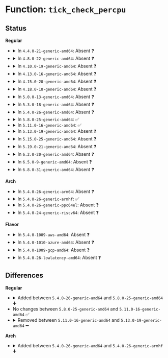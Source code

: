 # Function: <code>tick_check_percpu</code>

## Status
<b>Regular</b>
<ul>
<li>
<details>
<summary>In <code>4.4.0-21-generic-amd64</code>: Absent ❓</summary>

```json
{
  "name": "tick_check_percpu",
  "collision_type": "Unique Static",
  "inline_type": "Selective",
  "funcs": [
    {
      "addr": 18446744071579878752,
      "name": "tick_check_percpu",
      "external": false,
      "loc": "kernel/time/tick-common.c:247",
      "file": "kernel/time/tick-common.c",
      "inline": "not declared, inlined",
      "caller_inline": [],
      "caller_func": [
        "kernel/time/tick-common.c:tick_check_replacement",
        "kernel/time/tick-common.c:tick_check_new_device"
      ]
    }
  ],
  "symbols": [
    {
      "addr": 18446744071579878752,
      "name": "tick_check_percpu.isra.8",
      "section": ".text",
      "bind": "STB_LOCAL",
      "size": 154
    }
  ]
}
```
</details>
</li>
<li>
<details>
<summary>In <code>4.8.0-22-generic-amd64</code>: Absent ❓</summary>

```json
{
  "name": "tick_check_percpu",
  "collision_type": "Unique Static",
  "inline_type": "Selective",
  "funcs": [
    {
      "addr": 18446744071579908256,
      "name": "tick_check_percpu",
      "external": false,
      "loc": "kernel/time/tick-common.c:247",
      "file": "kernel/time/tick-common.c",
      "inline": "not declared, inlined",
      "caller_inline": [],
      "caller_func": [
        "kernel/time/tick-common.c:tick_check_new_device",
        "kernel/time/tick-common.c:tick_check_replacement"
      ]
    }
  ],
  "symbols": [
    {
      "addr": 18446744071579908256,
      "name": "tick_check_percpu.isra.8",
      "section": ".text",
      "bind": "STB_LOCAL",
      "size": 162
    }
  ]
}
```
</details>
</li>
<li>
<details>
<summary>In <code>4.10.0-19-generic-amd64</code>: Absent ❓</summary>

```json
{
  "name": "tick_check_percpu",
  "collision_type": "Unique Static",
  "inline_type": "Selective",
  "funcs": [
    {
      "addr": 18446744071579938704,
      "name": "tick_check_percpu",
      "external": false,
      "loc": "kernel/time/tick-common.c:247",
      "file": "kernel/time/tick-common.c",
      "inline": "not declared, inlined",
      "caller_inline": [],
      "caller_func": [
        "kernel/time/tick-common.c:tick_check_new_device",
        "kernel/time/tick-common.c:tick_check_replacement"
      ]
    }
  ],
  "symbols": [
    {
      "addr": 18446744071579938704,
      "name": "tick_check_percpu.isra.8",
      "section": ".text",
      "bind": "STB_LOCAL",
      "size": 164
    }
  ]
}
```
</details>
</li>
<li>
<details>
<summary>In <code>4.13.0-16-generic-amd64</code>: Absent ❓</summary>

```json
{
  "name": "tick_check_percpu",
  "collision_type": "Unique Static",
  "inline_type": "Selective",
  "funcs": [
    {
      "addr": 18446744071579946640,
      "name": "tick_check_percpu",
      "external": false,
      "loc": "kernel/time/tick-common.c:247",
      "file": "kernel/time/tick-common.c",
      "inline": "not declared, inlined",
      "caller_inline": [],
      "caller_func": [
        "kernel/time/tick-common.c:tick_check_new_device",
        "kernel/time/tick-common.c:tick_check_replacement"
      ]
    }
  ],
  "symbols": [
    {
      "addr": 18446744071579946640,
      "name": "tick_check_percpu.isra.8",
      "section": ".text",
      "bind": "STB_LOCAL",
      "size": 159
    }
  ]
}
```
</details>
</li>
<li>
<details>
<summary>In <code>4.15.0-20-generic-amd64</code>: Absent ❓</summary>

```json
{
  "name": "tick_check_percpu",
  "collision_type": "Unique Static",
  "inline_type": "Selective",
  "funcs": [
    {
      "addr": 18446744071579992336,
      "name": "tick_check_percpu",
      "external": false,
      "loc": "kernel/time/tick-common.c:247",
      "file": "kernel/time/tick-common.c",
      "inline": "not declared, inlined",
      "caller_inline": [],
      "caller_func": [
        "kernel/time/tick-common.c:tick_check_new_device",
        "kernel/time/tick-common.c:tick_check_replacement"
      ]
    }
  ],
  "symbols": [
    {
      "addr": 18446744071579992336,
      "name": "tick_check_percpu.isra.8",
      "section": ".text",
      "bind": "STB_LOCAL",
      "size": 159
    }
  ]
}
```
</details>
</li>
<li>
<details>
<summary>In <code>4.18.0-10-generic-amd64</code>: Absent ❓</summary>

```json
{
  "name": "tick_check_percpu",
  "collision_type": "Unique Static",
  "inline_type": "Selective",
  "funcs": [
    {
      "addr": 18446744071580044400,
      "name": "tick_check_percpu",
      "external": false,
      "loc": "kernel/time/tick-common.c:247",
      "file": "kernel/time/tick-common.c",
      "inline": "not declared, inlined",
      "caller_inline": [],
      "caller_func": [
        "kernel/time/tick-common.c:tick_check_new_device",
        "kernel/time/tick-common.c:tick_check_replacement"
      ]
    }
  ],
  "symbols": [
    {
      "addr": 18446744071580044400,
      "name": "tick_check_percpu.isra.11",
      "section": ".text",
      "bind": "STB_LOCAL",
      "size": 169
    }
  ]
}
```
</details>
</li>
<li>
<details>
<summary>In <code>5.0.0-13-generic-amd64</code>: Absent ❓</summary>

```json
{
  "name": "tick_check_percpu",
  "collision_type": "Unique Static",
  "inline_type": "Selective",
  "funcs": [
    {
      "addr": 18446744071580091248,
      "name": "tick_check_percpu",
      "external": false,
      "loc": "kernel/time/tick-common.c:243",
      "file": "kernel/time/tick-common.c",
      "inline": "not declared, inlined",
      "caller_inline": [],
      "caller_func": [
        "kernel/time/tick-common.c:tick_check_new_device",
        "kernel/time/tick-common.c:tick_check_replacement"
      ]
    }
  ],
  "symbols": [
    {
      "addr": 18446744071580091248,
      "name": "tick_check_percpu.isra.12",
      "section": ".text",
      "bind": "STB_LOCAL",
      "size": 169
    }
  ]
}
```
</details>
</li>
<li>
<details>
<summary>In <code>5.3.0-18-generic-amd64</code>: Absent ❓</summary>

```json
{
  "name": "tick_check_percpu",
  "collision_type": "Unique Static",
  "inline_type": "Selective",
  "funcs": [
    {
      "addr": 18446744071580135104,
      "name": "tick_check_percpu",
      "external": false,
      "loc": "kernel/time/tick-common.c:285",
      "file": "kernel/time/tick-common.c",
      "inline": "not declared, inlined",
      "caller_inline": [],
      "caller_func": [
        "kernel/time/tick-common.c:tick_check_new_device",
        "kernel/time/tick-common.c:tick_check_replacement"
      ]
    }
  ],
  "symbols": [
    {
      "addr": 18446744071580135104,
      "name": "tick_check_percpu.isra.0",
      "section": ".text",
      "bind": "STB_LOCAL",
      "size": 172
    }
  ]
}
```
</details>
</li>
<li>
<details>
<summary>In <code>5.4.0-26-generic-amd64</code>: Absent ❓</summary>

```json
{
  "name": "tick_check_percpu",
  "collision_type": "Unique Static",
  "inline_type": "Selective",
  "funcs": [
    {
      "addr": 18446744071580183248,
      "name": "tick_check_percpu",
      "external": false,
      "loc": "kernel/time/tick-common.c:285",
      "file": "kernel/time/tick-common.c",
      "inline": "not declared, inlined",
      "caller_inline": [],
      "caller_func": [
        "kernel/time/tick-common.c:tick_check_new_device",
        "kernel/time/tick-common.c:tick_check_replacement"
      ]
    }
  ],
  "symbols": [
    {
      "addr": 18446744071580183248,
      "name": "tick_check_percpu.isra.0",
      "section": ".text",
      "bind": "STB_LOCAL",
      "size": 172
    }
  ]
}
```
</details>
</li>
<li>
<details>
<summary>In <code>5.8.0-25-generic-amd64</code>: ✅</summary>

```c
bool tick_check_percpu(struct clock_event_device * curdev, struct clock_event_device * newdev, int cpu)
```

```json
{
  "name": "tick_check_percpu",
  "collision_type": "Unique Static",
  "inline_type": "No",
  "funcs": [
    {
      "addr": 18446744071580248464,
      "name": "tick_check_percpu",
      "external": false,
      "loc": "kernel/time/tick-common.c:288",
      "file": "kernel/time/tick-common.c",
      "inline": "seen, unknown",
      "caller_inline": [],
      "caller_func": [
        "kernel/time/tick-common.c:tick_check_new_device",
        "kernel/time/tick-common.c:tick_check_replacement"
      ]
    }
  ],
  "symbols": [
    {
      "addr": 18446744071580248464,
      "name": "tick_check_percpu",
      "section": ".text",
      "bind": "STB_LOCAL",
      "size": 179
    }
  ]
}
```
</details>
</li>
<li>
<details>
<summary>In <code>5.11.0-16-generic-amd64</code>: ✅</summary>

```c
bool tick_check_percpu(struct clock_event_device * curdev, struct clock_event_device * newdev, int cpu)
```

```json
{
  "name": "tick_check_percpu",
  "collision_type": "Unique Static",
  "inline_type": "No",
  "funcs": [
    {
      "addr": 18446744071580232368,
      "name": "tick_check_percpu",
      "external": false,
      "loc": "kernel/time/tick-common.c:288",
      "file": "kernel/time/tick-common.c",
      "inline": "seen, unknown",
      "caller_inline": [],
      "caller_func": [
        "kernel/time/tick-common.c:tick_check_new_device",
        "kernel/time/tick-common.c:tick_check_replacement"
      ]
    }
  ],
  "symbols": [
    {
      "addr": 18446744071580232368,
      "name": "tick_check_percpu",
      "section": ".text",
      "bind": "STB_LOCAL",
      "size": 179
    }
  ]
}
```
</details>
</li>
<li>
<details>
<summary>In <code>5.13.0-19-generic-amd64</code>: Absent ❓</summary>

```json
{
  "name": "tick_check_percpu",
  "collision_type": "Unique Static",
  "inline_type": "Full",
  "funcs": [
    {
      "addr": 18446744071580238189,
      "name": "tick_check_percpu",
      "external": false,
      "loc": "kernel/time/tick-common.c:288",
      "file": "kernel/time/tick-common.c",
      "inline": "not declared, inlined",
      "caller_inline": [
        "kernel/time/tick-common.c:tick_check_replacement"
      ],
      "caller_func": []
    }
  ],
  "symbols": []
}
```
</details>
</li>
<li>
<details>
<summary>In <code>5.15.0-25-generic-amd64</code>: Absent ❓</summary>

```json
{
  "name": "tick_check_percpu",
  "collision_type": "Unique Static",
  "inline_type": "Full",
  "funcs": [
    {
      "addr": 18446744071580387524,
      "name": "tick_check_percpu",
      "external": false,
      "loc": "kernel/time/tick-common.c:288",
      "file": "kernel/time/tick-common.c",
      "inline": "not declared, inlined",
      "caller_inline": [
        "kernel/time/tick-common.c:tick_check_replacement"
      ],
      "caller_func": []
    }
  ],
  "symbols": []
}
```
</details>
</li>
<li>
<details>
<summary>In <code>5.19.0-21-generic-amd64</code>: Absent ❓</summary>

```json
{
  "name": "tick_check_percpu",
  "collision_type": "Unique Static",
  "inline_type": "Full",
  "funcs": [
    {
      "addr": 18446744071580605200,
      "name": "tick_check_percpu",
      "external": false,
      "loc": "kernel/time/tick-common.c:288",
      "file": "kernel/time/tick-common.c",
      "inline": "not declared, inlined",
      "caller_inline": [
        "kernel/time/tick-common.c:tick_check_replacement"
      ],
      "caller_func": []
    }
  ],
  "symbols": []
}
```
</details>
</li>
<li>
<details>
<summary>In <code>6.2.0-20-generic-amd64</code>: Absent ❓</summary>

```json
{
  "name": "tick_check_percpu",
  "collision_type": "Unique Static",
  "inline_type": "Full",
  "funcs": [
    {
      "addr": 18446744071580868912,
      "name": "tick_check_percpu",
      "external": false,
      "loc": "kernel/time/tick-common.c:288",
      "file": "kernel/time/tick-common.c",
      "inline": "not declared, inlined",
      "caller_inline": [
        "kernel/time/tick-common.c:tick_check_replacement"
      ],
      "caller_func": []
    }
  ],
  "symbols": []
}
```
</details>
</li>
<li>
<details>
<summary>In <code>6.5.0-9-generic-amd64</code>: Absent ❓</summary>

```json
{
  "name": "tick_check_percpu",
  "collision_type": "Unique Static",
  "inline_type": "Full",
  "funcs": [
    {
      "addr": 18446744071580952672,
      "name": "tick_check_percpu",
      "external": false,
      "loc": "kernel/time/tick-common.c:287",
      "file": "kernel/time/tick-common.c",
      "inline": "not declared, inlined",
      "caller_inline": [
        "kernel/time/tick-common.c:tick_check_replacement"
      ],
      "caller_func": []
    }
  ],
  "symbols": []
}
```
</details>
</li>
<li>
<details>
<summary>In <code>6.8.0-31-generic-amd64</code>: Absent ❓</summary>

```json
{
  "name": "tick_check_percpu",
  "collision_type": "Unique Static",
  "inline_type": "Full",
  "funcs": [
    {
      "addr": 18446744071581044256,
      "name": "tick_check_percpu",
      "external": false,
      "loc": "kernel/time/tick-common.c:287",
      "file": "kernel/time/tick-common.c",
      "inline": "not declared, inlined",
      "caller_inline": [
        "kernel/time/tick-common.c:tick_check_replacement"
      ],
      "caller_func": []
    }
  ],
  "symbols": []
}
```
</details>
</li>
</ul>
<b>Arch</b>
<ul>
<li>
<details>
<summary>In <code>5.4.0-26-generic-arm64</code>: Absent ❓</summary>

```json
{
  "name": "tick_check_percpu",
  "collision_type": "Unique Static",
  "inline_type": "Selective",
  "funcs": [
    {
      "addr": 18446603336491406776,
      "name": "tick_check_percpu",
      "external": false,
      "loc": "kernel/time/tick-common.c:285",
      "file": "kernel/time/tick-common.c",
      "inline": "not declared, inlined",
      "caller_inline": [],
      "caller_func": [
        "kernel/time/tick-common.c:tick_check_new_device",
        "kernel/time/tick-common.c:tick_check_replacement"
      ]
    }
  ],
  "symbols": [
    {
      "addr": 18446603336491406776,
      "name": "tick_check_percpu.isra.0",
      "section": ".text",
      "bind": "STB_LOCAL",
      "size": 328
    }
  ]
}
```
</details>
</li>
<li>
<details>
<summary>In <code>5.4.0-26-generic-armhf</code>: ✅</summary>

```c
bool tick_check_percpu(struct clock_event_device * curdev, struct clock_event_device * newdev, int cpu)
```

```json
{
  "name": "tick_check_percpu",
  "collision_type": "Unique Static",
  "inline_type": "No",
  "funcs": [
    {
      "addr": 3225403572,
      "name": "tick_check_percpu",
      "external": false,
      "loc": "kernel/time/tick-common.c:285",
      "file": "kernel/time/tick-common.c",
      "inline": "seen, unknown",
      "caller_inline": [],
      "caller_func": [
        "kernel/time/tick-common.c:tick_check_new_device",
        "kernel/time/tick-common.c:tick_check_replacement"
      ]
    }
  ],
  "symbols": [
    {
      "addr": 3225403572,
      "name": "tick_check_percpu",
      "section": ".text",
      "bind": "STB_LOCAL",
      "size": 180
    }
  ]
}
```
</details>
</li>
<li>
<details>
<summary>In <code>5.4.0-26-generic-ppc64el</code>: Absent ❓</summary>

```json
{
  "name": "tick_check_percpu",
  "collision_type": "Unique Static",
  "inline_type": "Selective",
  "funcs": [
    {
      "addr": 13835058055284353280,
      "name": "tick_check_percpu",
      "external": false,
      "loc": "kernel/time/tick-common.c:285",
      "file": "kernel/time/tick-common.c",
      "inline": "not declared, inlined",
      "caller_inline": [],
      "caller_func": [
        "kernel/time/tick-common.c:tick_check_new_device",
        "kernel/time/tick-common.c:tick_check_replacement"
      ]
    }
  ],
  "symbols": [
    {
      "addr": 13835058055284353280,
      "name": "tick_check_percpu.isra.0",
      "section": ".text",
      "bind": "STB_LOCAL",
      "size": 324
    }
  ]
}
```
</details>
</li>
<li>
<details>
<summary>In <code>5.4.0-24-generic-riscv64</code>: Absent ❓</summary>

```json
{
  "name": "tick_check_percpu",
  "collision_type": "Unique Static",
  "inline_type": "Selective",
  "funcs": [
    {
      "addr": 18446743936271884292,
      "name": "tick_check_percpu",
      "external": false,
      "loc": "kernel/time/tick-common.c:285",
      "file": "kernel/time/tick-common.c",
      "inline": "not declared, inlined",
      "caller_inline": [],
      "caller_func": [
        "kernel/time/tick-common.c:tick_check_new_device",
        "kernel/time/tick-common.c:tick_check_replacement"
      ]
    }
  ],
  "symbols": [
    {
      "addr": 18446743936271884292,
      "name": "tick_check_percpu.isra.0",
      "section": ".text",
      "bind": "STB_LOCAL",
      "size": 192
    }
  ]
}
```
</details>
</li>
</ul>
<b>Flavor</b>
<ul>
<li>
<details>
<summary>In <code>5.4.0-1009-aws-amd64</code>: Absent ❓</summary>

```json
{
  "name": "tick_check_percpu",
  "collision_type": "Unique Static",
  "inline_type": "Selective",
  "funcs": [
    {
      "addr": 18446744071580152448,
      "name": "tick_check_percpu",
      "external": false,
      "loc": "kernel/time/tick-common.c:285",
      "file": "kernel/time/tick-common.c",
      "inline": "not declared, inlined",
      "caller_inline": [],
      "caller_func": [
        "kernel/time/tick-common.c:tick_check_new_device",
        "kernel/time/tick-common.c:tick_check_replacement"
      ]
    }
  ],
  "symbols": [
    {
      "addr": 18446744071580152448,
      "name": "tick_check_percpu.isra.0",
      "section": ".text",
      "bind": "STB_LOCAL",
      "size": 172
    }
  ]
}
```
</details>
</li>
<li>
<details>
<summary>In <code>5.4.0-1010-azure-amd64</code>: Absent ❓</summary>

```json
{
  "name": "tick_check_percpu",
  "collision_type": "Unique Static",
  "inline_type": "Selective",
  "funcs": [
    {
      "addr": 18446744071580097968,
      "name": "tick_check_percpu",
      "external": false,
      "loc": "kernel/time/tick-common.c:285",
      "file": "kernel/time/tick-common.c",
      "inline": "not declared, inlined",
      "caller_inline": [],
      "caller_func": [
        "kernel/time/tick-common.c:tick_check_new_device",
        "kernel/time/tick-common.c:tick_check_replacement"
      ]
    }
  ],
  "symbols": [
    {
      "addr": 18446744071580097968,
      "name": "tick_check_percpu.isra.0",
      "section": ".text",
      "bind": "STB_LOCAL",
      "size": 172
    }
  ]
}
```
</details>
</li>
<li>
<details>
<summary>In <code>5.4.0-1009-gcp-amd64</code>: Absent ❓</summary>

```json
{
  "name": "tick_check_percpu",
  "collision_type": "Unique Static",
  "inline_type": "Selective",
  "funcs": [
    {
      "addr": 18446744071580143520,
      "name": "tick_check_percpu",
      "external": false,
      "loc": "kernel/time/tick-common.c:285",
      "file": "kernel/time/tick-common.c",
      "inline": "not declared, inlined",
      "caller_inline": [],
      "caller_func": [
        "kernel/time/tick-common.c:tick_check_new_device",
        "kernel/time/tick-common.c:tick_check_replacement"
      ]
    }
  ],
  "symbols": [
    {
      "addr": 18446744071580143520,
      "name": "tick_check_percpu.isra.0",
      "section": ".text",
      "bind": "STB_LOCAL",
      "size": 172
    }
  ]
}
```
</details>
</li>
<li>
<details>
<summary>In <code>5.4.0-26-lowlatency-amd64</code>: Absent ❓</summary>

```json
{
  "name": "tick_check_percpu",
  "collision_type": "Unique Static",
  "inline_type": "Selective",
  "funcs": [
    {
      "addr": 18446744071580195472,
      "name": "tick_check_percpu",
      "external": false,
      "loc": "kernel/time/tick-common.c:285",
      "file": "kernel/time/tick-common.c",
      "inline": "not declared, inlined",
      "caller_inline": [],
      "caller_func": [
        "kernel/time/tick-common.c:tick_check_new_device",
        "kernel/time/tick-common.c:tick_check_replacement"
      ]
    }
  ],
  "symbols": [
    {
      "addr": 18446744071580195472,
      "name": "tick_check_percpu.isra.0",
      "section": ".text",
      "bind": "STB_LOCAL",
      "size": 172
    }
  ]
}
```
</details>
</li>
</ul>

## Differences
<b>Regular</b>
<ul>
<li>
<details>
<summary>Added between <code>5.4.0-26-generic-amd64</code> and <code>5.8.0-25-generic-amd64</code> ➕</summary>

```c
bool tick_check_percpu(struct clock_event_device * curdev, struct clock_event_device * newdev, int cpu)
```
</details>
</li>
<li>
No changes between <code>5.8.0-25-generic-amd64</code> and <code>5.11.0-16-generic-amd64</code> ✅
</li>
<li>
<details>
<summary>Removed between <code>5.11.0-16-generic-amd64</code> and <code>5.13.0-19-generic-amd64</code> ➖</summary>

```c
bool tick_check_percpu(struct clock_event_device * curdev, struct clock_event_device * newdev, int cpu)
```
</details>
</li>
</ul>
<b>Arch</b>
<ul>
<li>
<details>
<summary>Added between <code>5.4.0-26-generic-amd64</code> and <code>5.4.0-26-generic-armhf</code> ➕</summary>

```c
bool tick_check_percpu(struct clock_event_device * curdev, struct clock_event_device * newdev, int cpu)
```
</details>
</li>
</ul>

